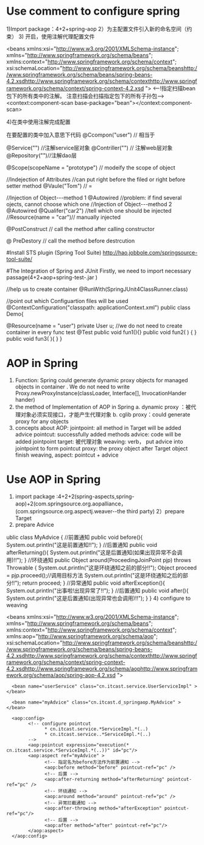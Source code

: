 # Use comment to configure spring

1)Import package：4+2+spring-aop
2）为主配置文件引入新的命名空间（约束）
 3) 开启，使用注解代理配置文件

 <?xml version="1.0" encoding="UTF-8"?>
<beans xmlns:xsi="http://www.w3.org/2001/XMLSchema-instance"; xmlns="http://www.springframework.org/schema/beans"; xmlns:context="http://www.springframework.org/schema/context"; xsi:schemaLocation="http://www.springframework.org/schema/beanshttp://www.springframework.org/schema/beans/spring-beans-4.2.xsdhttp://www.springframework.org/schema/contexthttp://www.springframework.org/schema/context/spring-context-4.2.xsd ">
<--!指定扫描bean包下的所有类中的注解。
      注意扫描会扫描指定包下的所有子孙包-->
<context:component-scan base-package="bean"></context:component-scan>

</beans>
4)在类中使用注解完成配置

在要配置的类中加入意思下代码
@Ccompon("user")
// 相当于 <bean name = "user" class = "beans" ></bean>

@Service("") //注解service层对象
@Contriller("") // 注解web层对象
@Repository("")//注解dao层

@Scope(scopeName = "prototype") // modeify the scope of object

//Indejection of Attributes
//can put right before the filed or right before setter method
@Vaule("Tom")  // = <propeirety></propeirety>

//Injection of Object---method 1
@Autowired //problem: if find several ojects, cannot choose which one
//Injection of Object---method 2
@Autowired
@Qualifer("car2") //tell which one should be injected
//Resource(name = "car")// manually injected

@PostConstruct // call the method after calling constructor

@ PreDestory // call the method before destrcution




#Install STS plugin (Spring Tool Suite)
     http://hao.jobbole.com/springsource-tool-suite/

#The Integration of  Spring and JUnit
Firstly, we need to import necessary passage(4+2+aop+spring-test-.jar )

//help us to create container
@RunWith(SpringJUnit4ClassRunner.class)

//point out which Configuartion files will be used
@ContextConfiguration("classpath: applicationContext.xml")
public class Demo{

   @Resource(name = "user")
   private User u;
   //we do not need to create container in every func  test
  @Test
  public void fun1(){}
  public void fun2( ) { }
    public void fun3( ){ }
}

# AOP in Spring

1) Function: Spring could generate dynamic proxy objects for managed objects in container . We do not need to write
Proxy.newProxyInstance(classLoader, Interface[], InvocationHander hander)
2) the method of Implementation of AOP in Spring
  a. dynamic proxy ：被代理对象必须实现接口，才能产生代理对象
  b. cglib proxy：could generate proxy for any objects
3) concepts about AOP:
   jointpoint: all method in Target will be added advice
   pointcut: successfully added methods
   advice: code will be added jointpoint
   target: 被代理对象
   weaving: verb， put advice into jointpoint to form pointcut
   proxy: the proxy object after Target object finish weaving,
   aspect: pointcut + advice


# Use AOP in Spring
1) import package :4+2+2(spring-aspects,spring-aop)+2(com.springsource.org.aopalliance，(com.springsource.org.aspectj.weaver--the third
    party)
2）prepare Target
3) prepare Advice

ublic class MyAdvice {
      //前置通知
    public void before(){
        System.out.println("这是前置通知!!");
    }
    //后置通知
    public void afterReturning(){
        System.out.println("这是后置通知(如果出现异常不会调用)!!");
    }
    //环绕通知
    public Object around(ProceedingJoinPoint pjp) throws Throwable {
        System.out.println("这是环绕通知之前的部分!!");
        Object proceed = pjp.proceed();//调用目标方法
        System.out.println("这是环绕通知之后的部分!!");
        return proceed;
    }
    //异常通知
    public void afterException(){
        System.out.println("出事啦!出现异常了!!");
    }
    //后置通知
    public void after(){
        System.out.println("这是后置通知(出现异常也会调用)!!");
    }
}
4) configure to weaving

<?xml version="1.0" encoding="UTF-8"?>
<beans xmlns:xsi="http://www.w3.org/2001/XMLSchema-instance"; xmlns="http://www.springframework.org/schema/beans"; xmlns:context="http://www.springframework.org/schema/context"; xmlns:aop="http://www.springframework.org/schema/aop"; xsi:schemaLocation="http://www.springframework.org/schema/beanshttp://www.springframework.org/schema/beans/spring-beans-4.2.xsdhttp://www.springframework.org/schema/contexthttp://www.springframework.org/schema/context/spring-context-4.2.xsdhttp://www.springframework.org/schema/aophttp://www.springframework.org/schema/aop/spring-aop-4.2.xsd ">
<!--firstly，we need import aop constraint -->
<!-- 1.configure Target -->
      <bean name="userService" class="cn.itcast.service.UserServiceImpl" ></bean>
<!-- 2.configure Advice -->
      <bean name="myAdvice" class="cn.itcast.d_springaop.MyAdvice" ></bean>
<!-- 3.weave Advice into Target -->
      <aop:config>
            <!-- configure pointcut
                  * cn.itcast.service.*ServiceImpl.*(..)
                  * cn.itcast.service..*ServiceImpl.*(..)
            -->
            <aop:pointcut expression="execution(* cn.itcast.service.*ServiceImpl.*(..))" id="pc"/>
            <aop:aspect ref="myAdvice" >
                  <!-- 指定名为before方法作为前置通知 -->
                  <aop:before method="before" pointcut-ref="pc" />
                  <!-- 后置 -->
                  <aop:after-returning method="afterReturning" pointcut-ref="pc" />
                  <!-- 环绕通知 -->
                  <aop:around method="around" pointcut-ref="pc" />
                  <!-- 异常拦截通知 -->
                  <aop:after-throwing method="afterException" pointcut-ref="pc"/>
                  <!-- 后置 -->
                  <aop:after method="after" pointcut-ref="pc"/>
            </aop:aspect>
      </aop:config>
</beans>
